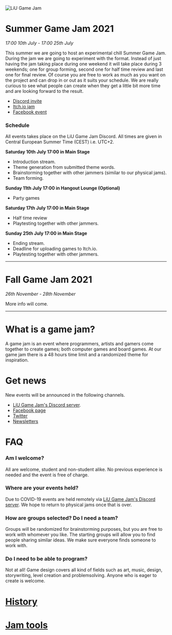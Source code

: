 <img src="/static/img/logga.png" alt="LiU Game Jam" id="gamejam-logo">

# Summer Game Jam 2021
*17:00 10th July - 17:00 25th July*

This summer we are going to host an experimental chill Summer Game Jam. During the jam we are going to experiment with the format. Instead of just having the jam taking place during one weekend it will take place during 3 weekends; one for group forming, second one for half time review and last one for final review. Of course you are free to work as much as you want on the project and can drop in or out as it suits your schedule. We are really curious to see what people can create when they get a little bit more time and are looking forward to the result.

- [Discord invite](https://discord.gg/eHgXYMS)
- [Itch.io jam](https://itch.io/jam/liu-summer-jam-2021)
- [Facebook event](https://www.facebook.com/events/955355708611524)

### Schedule

All events takes place on the LiU Game Jam Discord. All times are given in Central European Summer Time (CEST) i.e. UTC+2.

**Saturday 10th July 17:00 in Main Stage**

- Introduction stream.
- Theme generation from submitted theme words.
- Brainstorming together with other jammers (similar to our physical jams).
- Team forming.

**Sunday 11th July 17:00 in Hangout Lounge (Optional)**

- Party games

**Saturday 17th July 17:00 in Main Stage**

- Half time review
- Playtesting together with other jammers.

**Sunday 25th July 17:00 in Main Stage**

- Ending stream.
- Deadline for uploading games to Itch.io.
- Playtesting together with other jammers.

---

# Fall Game Jam 2021
*26th November - 28th November*

More info will come.

---

# What is a game jam?

A game jam is an event where programmers, artists and gamers come together to
create games; both computer games and board games. At our game jam there is a
48 hours time limit and a randomized theme for inspiration.

# Get news
New events will be announced in the following channels. 

- [LiU Game Jam's Discord server](https://discord.gg/eHgXYMS). 
- [Facebook page](https://www.facebook.com/liugamejam/) 
- [Twitter](https://twitter.com/LiuGameJam)
- [Newsletters](http://us12.campaign-archive2.com/home/?u=092a6fffba8f6063437a51495&id=c3863c4bf5)

# FAQ

### Am I welcome?

All are welcome, student and non-student alike. No previous experience is
needed and the event is free of charge.

### Where are your events held?

Due to COVID-19 events are held remotely via [LiU Game Jam's Discord
server](https://discord.gg/tP2kDvgQKn). We hope to return to physical jams once
that is over.

### How are groups selected? Do I need a team?

Groups will be randomized for brainstorming purposes, but you are free to work
with whomever you like. The starting groups will allow you to find people
sharing similar ideas. We make sure everyone finds someone to work with.

### Do I need to be able to program?

Not at all! Game design covers all kind of fields such as art, music, design,
storywriting, level creation and problemsolving. Anyone who is eager to create
is welcome.

# [History](/gamejam/history/en)

# [Jam tools](/gamejam/tools/en)
